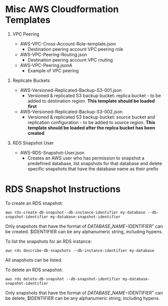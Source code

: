 # Misc AWS Cloudformation Templates

1. VPC Peering
   - AWS-VPC-Cross-Account-Role-template.json
     - Destination peering account VPC peering role
   - AWS-VPC-Peering-Routing.json
     - Destination peering account VPC routing
   - AWS-VPC-Peering.jsonA
     - Example of VPC peering

2. Replicate Buckets
   - AWS-Versioned-Replicated-Backup-S3-001.json
     - Versioned & replicated S3 backup bucket: replica bucket - to be added to destination region. **This template should be loaded first**
   - AWS-Versioned-Replicated-Backup-S3-002.json
     - Versioned & replicated S3 backup bucket: source bucket and replication configuration - to be added to source region. **This template should be loaded after the replca bucket has been created**

3. RDS Snapshot User
   - AWS-RDS-Snapshot-User.json
     - Creates an AWS user who has permission to snapshot a predefined database, list snapshots for that database and delete specific snapshots that have the database name as their prefix

# RDS Snapshot Instructions

To create an RDS snapshot:

`aws rds-create-db-snapshot--db-instance-identifier my-database --db-snapshot-identifier my-database-snapshot-identifier`

Only snapshots that have the format of $DATABASE\_NAME-$IDENTIFIER" can be created. $IDENTIFIER can be any alphanumeric string, including hypens.


To list the snapshots for an RDS instance:

`aws rds describe-db-snapshots --db-instance-identifier my-database`

All snapshots can be listed.


To delete an RDS snapshot:

`aws rds delete-db-snapshot --db-snapshot-identifier my-database-snapshot-identifier`

Only snapshots that have the format of $DATABASE\_NAME-$IDENTIFIER" can be delete, $IDENTIFIER can be any alphanumeric string, including hypens.
